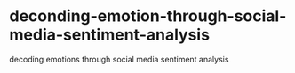 # deconding-emotion-through-social-media-sentiment-analysis
decoding emotions through social media sentiment analysis 

